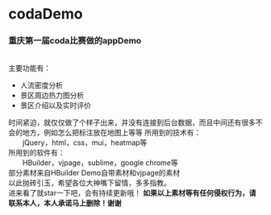 # codaDemo
<h3>重庆第一届coda比赛做的appDemo</h3>
<br>
主要功能有：<br>
<ul>
  <li>人流密度分析</li>
  <li>景区周边热力图分析</li>
  <li>景区介绍以及实时评价</li>
</ul>
时间紧迫，就仅仅做了个样子出来，并没有连接到后台数据，而且中间还有很多不会的地方，例如怎么把标注放在地图上等等
所用到的技术有：<br>&emsp;&emsp;jQuery，html，css，mui，heatmap等<br>
所用到的软件有：<br>&emsp;&emsp;HBuilder，vjpage，sublime，google chrome等<br>
部分素材来自HBuilder Demo自带素材和vjpage的素材<br>
以此抛砖引玉，希望各位大神嘴下留情，多多指教。
<br>
进来看了就star一下吧，会有持续更新哦！
<strong>如果以上素材等有任何侵权行为，请联系本人，本人承诺马上删除！谢谢</strong>
